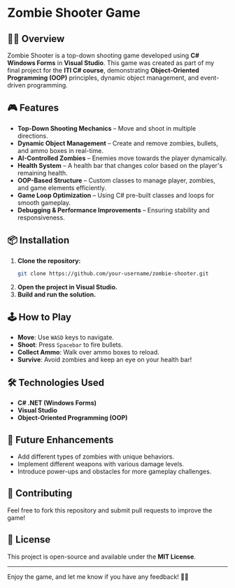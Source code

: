 # Zombie Shooter Game

## 🧟‍♂️ Overview

Zombie Shooter is a top-down shooting game developed using **C# Windows Forms** in **Visual Studio**. This game was created as part of my final project for the **ITI C# course**, demonstrating **Object-Oriented Programming (OOP)** principles, dynamic object management, and event-driven programming.

## 🎮 Features

- **Top-Down Shooting Mechanics** – Move and shoot in multiple directions.
- **Dynamic Object Management** – Create and remove zombies, bullets, and ammo boxes in real-time.
- **AI-Controlled Zombies** – Enemies move towards the player dynamically.
- **Health System** – A health bar that changes color based on the player's remaining health.
- **OOP-Based Structure** – Custom classes to manage player, zombies, and game elements efficiently.
- **Game Loop Optimization** – Using C# pre-built classes and loops for smooth gameplay.
- **Debugging & Performance Improvements** – Ensuring stability and responsiveness.

## 📦 Installation

1. **Clone the repository:**
   ```bash
   git clone https://github.com/your-username/zombie-shooter.git
   ```
2. **Open the project in Visual Studio.**
3. **Build and run the solution.**

## 🕹️ How to Play

- **Move**: Use `WASD` keys to navigate.
- **Shoot**: Press `Spacebar` to fire bullets.
- **Collect Ammo**: Walk over ammo boxes to reload.
- **Survive**: Avoid zombies and keep an eye on your health bar!

## 🛠️ Technologies Used

- **C# .NET (Windows Forms)**
- **Visual Studio**
- **Object-Oriented Programming (OOP)**

## 🚀 Future Enhancements

- Add different types of zombies with unique behaviors.
- Implement different weapons with various damage levels.
- Introduce power-ups and obstacles for more gameplay challenges.

## 🤝 Contributing

Feel free to fork this repository and submit pull requests to improve the game!

## 📜 License

This project is open-source and available under the **MIT License**.

---

Enjoy the game, and let me know if you have any feedback! 🎯💥
